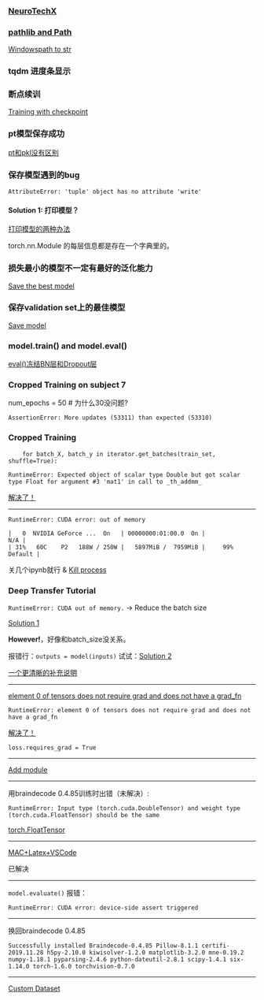 ### [NeuroTechX](http://learn.neurotechedu.com/projects/)

### [pathlib and Path](https://docs.python.org/zh-cn/3/library/pathlib.html)

[Windowspath to str](https://stackoverflow.com/questions/59870637/unsupported-operand-types-for-windowspath-and-str)

### tqdm 进度条显示

### 断点续训

[Training with checkpoint](https://zhuanlan.zhihu.com/p/133250753)

### pt模型保存成功

[pt和pkl没有区别](https://blog.csdn.net/weixin_38145317/article/details/103582549)

### 保存模型遇到的bug

`AttributeError: 'tuple' object has no attribute 'write'`

#### Solution 1: 打印模型？

[打印模型的两种办法](https://blog.csdn.net/andyL_05/article/details/109266862)

torch.nn.Module 的每层信息都是存在一个字典里的。

### 损失最小的模型不一定有最好的泛化能力

[Save the best model](https://blog.51cto.com/u_15274944/2921782)

### 保存validation set上的最佳模型

[Save model](https://qastack.cn/programming/42703500/best-way-to-save-a-trained-model-in-pytorch)

### model.train() and model.eval()

[eval()冻结BN层和Dropout层](https://zhuanlan.zhihu.com/p/54986509)

### Cropped Training on subject 7 

num_epochs = 50 # 为什么30没问题?

```
AssertionError: More updates (53311) than expected (53310)
```

### Cropped Training 

```
    for batch_X, batch_y in iterator.get_batches(train_set, shuffle=True):

RuntimeError: Expected object of scalar type Double but got scalar type Float for argument #3 'mat1' in call to _th_addmm_
```

[解决了！](https://zhuanlan.zhihu.com/p/90590957)

---

```
RuntimeError: CUDA error: out of memory
```

```
|   0  NVIDIA GeForce ...  On   | 00000000:01:00.0  On |                  N/A |
| 31%   60C    P2   188W / 250W |   5897MiB /  7959MiB |     99%      Default |
```

关几个ipynb就行 & [Kill process](https://blog.csdn.net/weixin_38208741/article/details/83652824)



### Deep Transfer Tutorial

`RuntimeError: CUDA out of memory.` -> Reduce the batch size 

[Solution 1](https://segmentfault.com/a/1190000022589080)

**However!**，好像和batch_size没关系。 

报错行：`outputs = model(inputs)` 试试：[Solution 2](https://blog.csdn.net/pursuit_zhangyu/article/details/88717635)

[一个更清晰的补充说明](https://clay-atlas.com/blog/2020/06/16/pytorch-cn-runtimeerror-cuda-out-of-memory/)

---
[element 0 of tensors does not require grad and does not have a grad_fn](https://blog.csdn.net/weixin_41990278/article/details/90311313)

```
RuntimeError: element 0 of tensors does not require grad and does not have a grad_fn
```
[解决了！](https://discuss.pytorch.org/t/loss-requires-grad-false/64075)

`loss.requires_grad = True`

---

[Add module](https://blog.csdn.net/qq_31964037/article/details/105416291)

---

用braindecode 0.4.85训练时出错（未解决）:

```
RuntimeError: Input type (torch.cuda.DoubleTensor) and weight type (torch.cuda.FloatTensor) should be the same
```

[torch.FloatTensor](https://blog.csdn.net/jizhidexiaoming/article/details/82502280)

---

[MAC+Latex+VSCode](https://zhuanlan.zhihu.com/p/107393437)

已解决

---

`model.evaluate()` 报错：

`RuntimeError: CUDA error: device-side assert triggered`

---

换回braindecode 0.4.85 

`Successfully installed Braindecode-0.4.85 Pillow-8.1.1 certifi-2019.11.28 h5py-2.10.0 kiwisolver-1.2.0 matplotlib-3.2.0 mne-0.19.2 numpy-1.18.1 pyparsing-2.4.6 python-dateutil-2.8.1 scipy-1.4.1 six-1.14.0 torch-1.6.0 torchvision-0.7.0
`

---

[Custom Dataset](https://braindecode.org/auto_examples/plot_custom_dataset_example.html)

